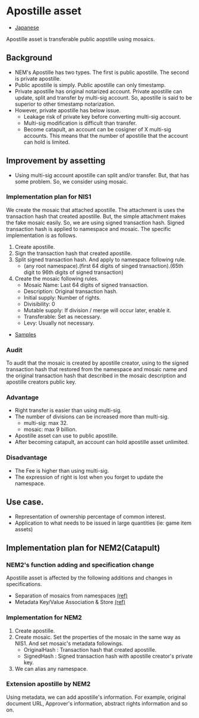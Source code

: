 # Apostille asset

- [Japanese](./README_ja.md)

Apostille asset is transferable public aopstille using mosaics.

## Background

- NEM's Apostille has two types. The first is public apostille. The second is private apostille.
- Public apostille is simply. Public apostille can only timestamp.
- Private apostille has original notarized account. Private apostille can update, split and transfer by multi-sig account. So, apostille is said to be superior to other timestamp notarization.
- However, private apostille has below issue.
    - Leakage risk of private key before converting multi-sig account.
    - Multi-sig modification is difficult than transfer.
    - Become catapult, an account can be cosigner of X multi-sig accounts. This means that the number of apostille that the account can hold is limited.

## Improvement by assetting

- Using multi-sig account apostille can split and/or transfer. But, that has some problem. So, we consider using mosaic.

### Implementation plan for NIS1

We create the mosaic that attached apostille. The attachment is uses the transaction hash that created apostille.
But, the simple attachment makes the fake mosaic easily. So, we are using signed transaction hash. Signed transaction hash is applied to namespace and mosaic.
The specific implementation is as follows.

1. Create apostille.
2. Sign the transaction hash that created apostille.
3. Split signed transaction hash. And apply to namespace following rule.
    - (any root namespace).(first 64 digits of singed transaction).(65th digit to 96th digits of signed transaction)
4. Create the mosaic following rules.
    - Mosaic Name: Last 64 digits of signed transaction.
    - Description: Original transaction hash.
    - Initial supply: Number of rights.
    - Divisibility: 0
    - Mutable supply: If division / merge will occur later, enable it.
    - Transferable: Set as necessary.
    - Levy: Usually not necessary.

- [Samples](./sample)

### Audit

To audit that the mosaic is created by apostille creator, using to the signed transaction hash that restored from the namespace and mosaic name and the original transaction hash that described in the mosaic description and apostille creators public key.

### Advantage

- Right transfer is easier than using multi-sig.
- The number of divisions can be increased more than multi-sig.
  - multi-sig: max 32.
  - mosaic: max 9 billion.
- Apostille asset can use to public apostille.
- After becoming catapult, an account can hold apostille asset unlimited.

### Disadvantage

- The Fee is higher than using multi-sig.
- The expression of right is lost when you forget to update the namespace.

## Use case.

- Representation of ownership percentage of common interest.
- Application to what needs to be issued in large quantities (ie: game item assets)

## Implementation plan for NEM2(Catapult)

### NEM2's function adding and specification change

Apostille asset is affected by the following additions and changes in specifications.

- Separation of mosaics from namespaces [(ref)](https://github.com/nemtech/catapult-server/issues/20)
- Metadata Key/Value Association & Store [(ref)](https://github.com/nemtech/NIP/issues/8)

### Implementation for NEM2

1. Create apostille.
2. Create mosaic. Set the properties of the mosaic in the same way as NIS1. And set mosaic's metadata followings.
    - OriginalHash : Transaction hash that created apostille.
    - SignedHash : Signed transaction hash with apostille creator's private key.
3. We can alias any namespace.

### Extension apostille by NEM2

Using metadata, we can add apostille's information. For example, original document URL, Approver's information, abstract rights information and so on.